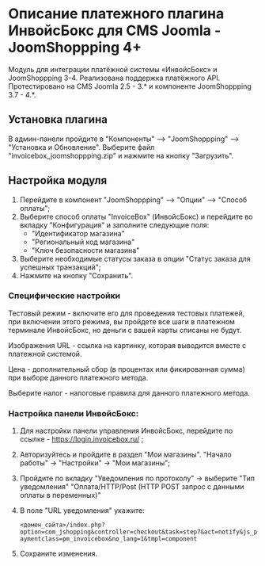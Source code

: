 # Описание платежного плагина ИнвойсБокс для CMS Joomla - JoomShoppping 4+

Модуль для интеграции платёжной системы «ИнвойсБокс» и JoomShoppping 3-4. Реализована поддержка платёжного API. Протестировано на CMS Joomla 2.5 - 3.* и компоненте JoomShoppping 3.7 - 4.*.

## Установка плагина

В админ-панели пройдите в "Компоненты" —> "JoomShoppping" —> "Установка и Обновление". Выберите файл "invoicebox_joomshoppping.zip" и нажмите на кнопку "Загрузить".

## Настройка модуля
1. Перейдите в компонент "JoomShoppping" —> "Опции" —> "Способ оплаты";
2. Выберите способ оплаты "InvoiceBox" (ИнвойсБокс) и перейдите во вкладку "Конфигурация" и заполните следующие поля:
    - "Идентификатор магазина"
    - "Региональный код магазина"
    - "Ключ безопасности магазина"
3. Выберите необходимые статусы заказа в опции "Статус заказа для успешных транзакций";
4. Нажмите на кнопку "Сохранить".

### Специфические настройки 

Тестовый режим - включите его для проведения тестовых платежей, при включении этого режима, вы пройдете все шаги в платежном терминале ИнвойсБокс, но деньги с вашей карты списаны не будут.

Изображения URL - ссылка на картинку, которая выводится вместе с платежной системой. 

Цена - дополнительный сбор (в процентах или фикированная сумма) при выборе данного платежного метода.   

Выберите налог - налоговые правила для данного платежного метода.

### Настройка панели ИнвойсБокс:

1. Для настройки панели управления ИнвойсБокс, перейдите по ссылке - https://login.invoicebox.ru/ ;
2. Авторизуйтесь и пройдите в раздел "Мои магазины". "Начало работы" -> "Настройки" -> "Мои магазины";
3. Пройдите по вкладку "Уведомления по протоколу" -> выберите "Тип уведомления" "Оплата/HTTP/Post (HTTP POST запрос с данными оплаты в переменных)"
4. В поле "URL уведомления" укажите:

    `<домен_сайта>/index.php?option=com_jshopping&controller=checkout&task=step7&act=notify&js_paymentclass=pm_invoicebox&no_lang=1&tmpl=component`

5. Сохраните изменения.